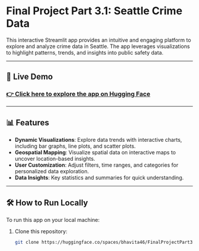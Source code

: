 <!-- 
title: Final Project
emoji: 🏢
colorFrom: green
colorTo: gray
sdk: streamlit
sdk_version: 1.39.0
app_file: app.py
pinned: false
license: mit

Check out the configuration reference at https://huggingface.co/docs/hub/spaces-config-reference
 -->

# Final Project Part 3.1: Seattle Crime Data

This interactive Streamlit app provides an intuitive and engaging platform to explore and analyze crime data in Seattle. The app leverages visualizations to highlight patterns, trends, and insights into public safety data.

---

## 🌟 Live Demo

### [👉 Click here to explore the app on Hugging Face](https://huggingface.co/spaces/bhavita46/FinalProjectPart3.1)

---

## 📊 Features

- **Dynamic Visualizations**: Explore data trends with interactive charts, including bar graphs, line plots, and scatter plots.
- **Geospatial Mapping**: Visualize spatial data on interactive maps to uncover location-based insights.
- **User Customization**: Adjust filters, time ranges, and categories for personalized data exploration.
- **Data Insights**: Key statistics and summaries for quick understanding.

---

## 🛠️ How to Run Locally

To run this app on your local machine:

1. Clone this repository:
   ```bash
   git clone https://huggingface.co/spaces/bhavita46/FinalProjectPart3.1.git
